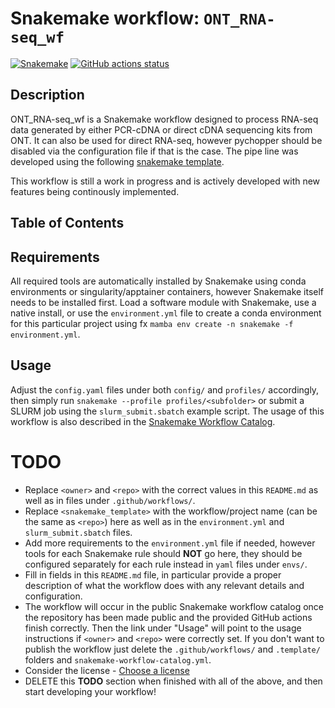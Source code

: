 # Snakemake workflow: `ONT_RNA-seq_wf`

[![Snakemake](https://img.shields.io/badge/snakemake-≥7.18.2-brightgreen.svg)](https://snakemake.github.io)
[![GitHub actions status](https://github.com/<owner>/<repo>/workflows/Tests/badge.svg?branch=main)](https://github.com/<owner>/<repo>/actions?query=branch%3Amain+workflow%3ATests)
## Description
ONT_RNA-seq_wf is a Snakemake workflow designed to process RNA-seq data generated by either PCR-cDNA or direct cDNA sequencing kits from ONT. It can also be used for direct RNA-seq, however pychopper should be disabled via the configuration file if that is the case. The pipe line was developed using the following [snakemake template](https://github.com/cmc-aau/snakemake_project_template).

This workflow is still a work in progress and is actively developed with new features being continously implemented.

## Table of Contents


## Requirements
All required tools are automatically installed by Snakemake using conda environments or singularity/apptainer containers, however Snakemake itself needs to be installed first. Load a software module with Snakemake, use a native install, or use the `environment.yml` file to create a conda environment for this particular project using fx `mamba env create -n snakemake -f environment.yml`.

## Usage
Adjust the `config.yaml` files under both `config/` and `profiles/` accordingly, then simply run `snakemake --profile profiles/<subfolder>` or submit a SLURM job using the `slurm_submit.sbatch` example script.
The usage of this workflow is also described in the [Snakemake Workflow Catalog](https://snakemake.github.io/snakemake-workflow-catalog/?usage=<owner>%2F<repo>).

# TODO
* Replace `<owner>` and `<repo>` with the correct values in this `README.md` as well as in files under `.github/workflows/`.
* Replace `<snakemake_template>` with the workflow/project name (can be the same as `<repo>`) here as well as in the `environment.yml` and `slurm_submit.sbatch` files.
* Add more requirements to the `environment.yml` file if needed, however tools for each Snakemake rule should **NOT** go here, they should be configured separately for each rule instead in `yaml` files under `envs/`.
* Fill in fields in this `README.md` file, in particular provide a proper description of what the workflow does with any relevant details and configuration.
* The workflow will occur in the public Snakemake workflow catalog once the repository has been made public and the provided GitHub actions finish correctly. Then the link under "Usage" will point to the usage instructions if `<owner>` and `<repo>` were correctly set. If you don't want to publish the workflow just delete the `.github/workflows/` and `.template/` folders and `snakemake-workflow-catalog.yml`.
* Consider the license - [Choose a license](https://choosealicense.com/)
* DELETE this **TODO** section when finished with all of the above, and then start developing your workflow!

